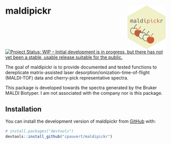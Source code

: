 
<!-- README.md is generated from README.Rmd. Please edit that file -->

# maldipickr <img src="man/figures/logo.png" align="right" height="138" />

<!-- badges: start -->

[![Project Status: WIP – Initial development is in progress, but there
has not yet been a stable, usable release suitable for the
public.](https://www.repostatus.org/badges/latest/wip.svg)](https://www.repostatus.org/#wip)
<!-- badges: end -->

The goal of maldipickr is to provide documented and tested functions to
dereplicate matrix-assisted laser desorption/ionization-time-of-flight
(MALDI-TOF) data and cherry-pick representative spectra.

This package is developed towards the spectra generated by the Bruker
MALDI Biotyper. I am not associated with the company nor is this
package.

## Installation

You can install the development version of maldipickr from
[GitHub](https://github.com/) with:

``` r
# install.packages("devtools")
devtools::install_github("cpauvert/maldipickr")
```
